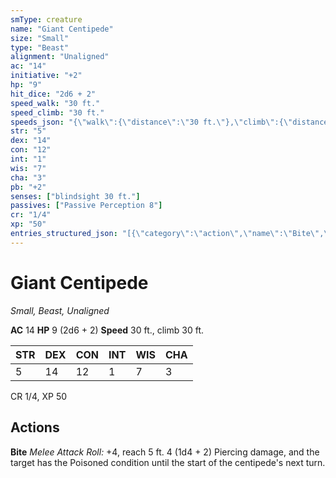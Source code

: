 ```yaml
---
smType: creature
name: "Giant Centipede"
size: "Small"
type: "Beast"
alignment: "Unaligned"
ac: "14"
initiative: "+2"
hp: "9"
hit_dice: "2d6 + 2"
speed_walk: "30 ft."
speed_climb: "30 ft."
speeds_json: "{\"walk\":{\"distance\":\"30 ft.\"},\"climb\":{\"distance\":\"30 ft.\"}}"
str: "5"
dex: "14"
con: "12"
int: "1"
wis: "7"
cha: "3"
pb: "+2"
senses: ["blindsight 30 ft."]
passives: ["Passive Perception 8"]
cr: "1/4"
xp: "50"
entries_structured_json: "[{\"category\":\"action\",\"name\":\"Bite\",\"text\":\"*Melee Attack Roll:* +4, reach 5 ft. 4 (1d4 + 2) Piercing damage, and the target has the Poisoned condition until the start of the centipede's next turn.\",\"kind\":\"Melee Attack Roll\",\"to_hit\":\"+4\",\"range\":\"5 ft\",\"damage\":\"4 (1d4 + 2) Piercing\"}]"
---
```


# Giant Centipede
*Small, Beast, Unaligned*

**AC** 14
**HP** 9 (2d6 + 2)
**Speed** 30 ft., climb 30 ft.

| STR | DEX | CON | INT | WIS | CHA |
| --- | --- | --- | --- | --- | --- |
| 5 | 14 | 12 | 1 | 7 | 3 |

CR 1/4, XP 50

## Actions

**Bite**
*Melee Attack Roll:* +4, reach 5 ft. 4 (1d4 + 2) Piercing damage, and the target has the Poisoned condition until the start of the centipede's next turn.

